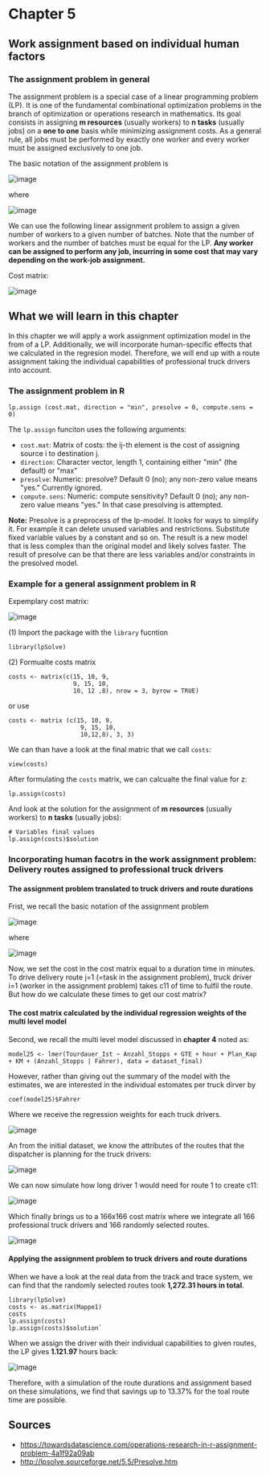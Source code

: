 # Chapter 5

## Work assignment based on individual human factors

### The assignment problem in general

The assignment problem is a special case of a linear programming problem (LP). It is one of the fundamental combinational optimization problems in the branch of optimization or operations research in mathematics. Its goal consists in assigning **m resources** (usually workers) to **n tasks** (usually jobs) on a **one to one** basis while minimizing assignment costs. As a general rule, all jobs must be performed by exactly one worker and every worker must be assigned exclusively to one job.

The basic notation of the assignment problem is

![image](https://user-images.githubusercontent.com/102478331/160347326-4c1d8298-65c8-4688-8930-c2cbfba0c973.png)

where

![image](https://user-images.githubusercontent.com/102478331/160347290-00f56fd9-7169-41ed-9094-1e304813d9a1.png)

We can use the following linear assignment problem to assign a given number of workers to a given number of batches. Note that the number of workers and the number of batches must be equal for the LP. **Any worker can be assigned to perform any job, incurring in some cost that may vary depending on the work-job assignment.**

Cost matrix:

![image](https://user-images.githubusercontent.com/102478331/160680024-a8b60bbc-2802-4268-ae26-9c3b6dff7122.png)

## What we will learn in this chapter

In this chapter we will apply a work assignment optimization model in the from of a LP. Additionally, we will incorporate human-specific effects that we calculated in the regresion model. Therefore, we will end up with a route assignment taking the individual capabilities of professional truck drivers into account.

### The assignment problem in R

```
lp.assign (cost.mat, direction = "min", presolve = 0, compute.sens = 0)
```

The `lp.assign` funciton uses the following arguments:

- `cost.mat`: Matrix of costs: the ij-th element is the cost of assigning source i to destination j.
- `direction`: Character vector, length 1, containing either "min" (the default) or "max"
- `presolve`: Numeric: presolve? Default 0 (no); any non-zero value means "yes." Currently ignored.
- `compute.sens`: Numeric: compute sensitivity? Default 0 (no); any non-zero value means "yes." In that case presolving is attempted.

**Note:** Presolve is a preprocess of the lp-model. It looks for ways to simplify it. For example it can delete unused variables and restrictions. Substitute fixed variable values by a constant and so on. The result is a new model that is less complex than the original model and likely solves faster. The result of presolve can be that there are less variables and/or constraints in the presolved model.

### Example for a general assignment problem in R

Expemplary cost matrix:

![image](https://user-images.githubusercontent.com/102478331/160347889-5833ee7a-4a43-4629-b786-49abec822998.png)

(1) Import the package with the `library` fucntion

```
library(lpSolve)
```
(2) Formualte costs matrix

```
costs <- matrix(c(15, 10, 9,
                  9, 15, 10,
                  10, 12 ,8), nrow = 3, byrow = TRUE)
```
or use 

```
costs <- matrix (c(15, 10, 9,
                    9, 15, 10, 
                    10,12,8), 3, 3)
```
We can than have a look at the final matric that we call `costs`:

```
view(costs)
```

After formulating the `costs` matrix, we can calcualte the final value for z:

```
lp.assign(costs)
```

And look at the solution for the assignment of **m resources** (usually workers) to **n tasks** (usually jobs):

```
# Variables final values
lp.assign(costs)$solution
```

### Incorporating human facotrs in the work assignment problem: Delivery routes assigned to professional truck drivers

#### The assignment problem translated to truck drivers and route durations

Frist, we recall the basic notation of the assignment problem 

![image](https://user-images.githubusercontent.com/102478331/160347326-4c1d8298-65c8-4688-8930-c2cbfba0c973.png)

where

![image](https://user-images.githubusercontent.com/102478331/160347290-00f56fd9-7169-41ed-9094-1e304813d9a1.png)

Now, we set the cost in the cost matrix equal to a duration time in minutes. To drive delivery route j=1 (=task in the assignment problem),  truck driver i=1 (worker in the assignment problem) takes c11 of time to fulfil the route. But how do we calculate these times to get our cost matrix?


#### The cost matrix calculated by the individual regression weights of the multi level model

Second, we recall the multi level model discussed in **chapter 4** noted as:

```
model25 <- lmer(Tourdauer_Ist ~ Anzahl_Stopps + GTE + hour + Plan_Kap + KM + (Anzahl_Stopps | Fahrer), data = dataset_final)
```

However, rather than giving out the summary of the model with the estimates, we are interested in the individual estomates per truck dirver by

```
coef(model25)$Fahrer
```

Where we receive the regression weights for each truck drivers. 

![image](https://user-images.githubusercontent.com/102478331/160670960-f74e4f67-e046-41cd-b0e2-0a47ed5b8763.png)

An from the initial dataset, we know the attributes of the routes that the dispatcher is planning for the truck drivers:

![image](https://user-images.githubusercontent.com/102478331/160673553-b922047a-a444-4637-9387-31144bd5634e.png)

We can now simulate how long driver 1 would need for route 1 to create c11:

![image](https://user-images.githubusercontent.com/102478331/160673646-ddd9a90f-19a4-4b96-8e32-c24fcc8c1e71.png)

Which finally brings us to a 166x166 cost matrix where we integrate all 166 professional truck drivers and 166 randomly selected routes.

![image](https://user-images.githubusercontent.com/102478331/160679761-b73cfd36-6652-45ac-967e-92b0d976ce5d.png)

#### Applying the assignment problem to truck drivers and route durations

When we have a look at the real data from the track and trace system, we can find that the randomly selected routes took **1,272.31 hours in total**.

```
library(lpSolve)
costs <- as.matrix(Mappe1)
costs
lp.assign(costs)
lp.assign(costs)$solution`
```

When we assign the driver with their individual capabilities to given routes, the LP gives **1.121.97** hours back:

![image](https://user-images.githubusercontent.com/102478331/160679242-716628cd-d2bb-4173-a4cf-b5d2c0f39468.png)

Therefore, with a simulation of the route durations and assignment based on these simulations, we find that savings up to 13.37% for the toal route time are possible.



## Sources ## 
- https://towardsdatascience.com/operations-research-in-r-assignment-problem-4a1f92a09ab
- http://lpsolve.sourceforge.net/5.5/Presolve.htm
